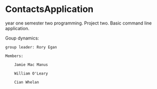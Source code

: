 # ContactsApplication
year one semester two programming. Project two. Basic command line application.

Goup dynamics:

	group leader: Rory Egan

	Members: 

		Jamie Mac Manus

		William O'Leary
		
		Cian Whelan


